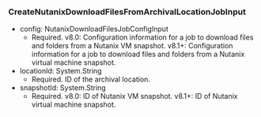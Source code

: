 ### CreateNutanixDownloadFilesFromArchivalLocationJobInput


- config: NutanixDownloadFilesJobConfigInput
  - Required. v8.0: Configuration information for a job to download files and folders from a Nutanix VM snapshot.
      v8.1+: Configuration information for a job to download files and folders from a Nutanix virtual machine snapshot.
- locationId: System.String
  - Required. ID of the archival location.
- snapshotId: System.String
  - Required. v8.0: ID of Nutanix VM snapshot.
      v8.1+: ID of Nutanix virtual machine snapshot.
